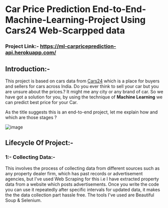 # Car Price Prediction End-to-End-Machine-Learning-Project Using Cars24 Web-Scarpped data

### Project Link:- https://ml-carpriceprediction-api.herokuapp.com/

## Introduction:-

This project is based on cars data from [Cars24](https://www.cars24.com/) which is a place for buyers and sellers for cars across India. Do you ever think to sell your car but you are unsure about the prices.? It might me any city or any brand of car. So we have got a solution for you, by using the technique of **Machine Learning** we can predict best price for your Car.

As the title suggests this is an end-to-end project, let me explain how and which are those stages ?

![image](https://user-images.githubusercontent.com/99324199/177263229-4b66b842-3d7f-4f63-a525-99123f934373.png)

## Lifecycle Of Project:-

### 1:- Collecting Data:-

This involves the process of collecting data from different sources such as any property dealer firm, which has past records or advertisement agencies, but I've used Web Scraping for this i.e I have extracted property data from a website which posts advertisements. Once you write the code you can use it repeatedly after specific intervals for updated data, it makes the the data collection part hassle free. The tools I've used are Beautiful Soup & Selenium.

  
